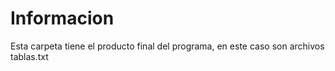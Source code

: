 # Informacion
Esta carpeta tiene el producto final del programa, en este caso son 
archivos tablas.txt